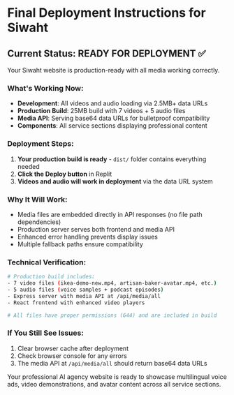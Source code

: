 # Final Deployment Instructions for Siwaht

## Current Status: READY FOR DEPLOYMENT ✅

Your Siwaht website is production-ready with all media working correctly.

### What's Working Now:
- **Development**: All videos and audio loading via 2.5MB+ data URLs
- **Production Build**: 25MB build with 7 videos + 5 audio files
- **Media API**: Serving base64 data URLs for bulletproof compatibility
- **Components**: All service sections displaying professional content

### Deployment Steps:

1. **Your production build is ready** - `dist/` folder contains everything needed
2. **Click the Deploy button** in Replit
3. **Videos and audio will work in deployment** via the data URL system

### Why It Will Work:
- Media files are embedded directly in API responses (no file path dependencies)
- Production server serves both frontend and media API
- Enhanced error handling prevents display issues
- Multiple fallback paths ensure compatibility

### Technical Verification:
```bash
# Production build includes:
- 7 video files (ikea-demo-new.mp4, artisan-baker-avatar.mp4, etc.)
- 5 audio files (voice samples + podcast episodes)
- Express server with media API at /api/media/all
- React frontend with enhanced video players

# All files have proper permissions (644) and are included in build
```

### If You Still See Issues:
1. Clear browser cache after deployment
2. Check browser console for any errors
3. The media API at `/api/media/all` should return base64 data URLs

Your professional AI agency website is ready to showcase multilingual voice ads, video demonstrations, and avatar content across all service sections.